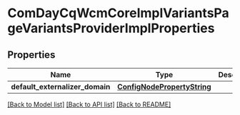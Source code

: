 # ComDayCqWcmCoreImplVariantsPageVariantsProviderImplProperties

## Properties
Name | Type | Description | Notes
------------ | ------------- | ------------- | -------------
**default_externalizer_domain** | [**ConfigNodePropertyString**](ConfigNodePropertyString.md) |  | [optional] 

[[Back to Model list]](../README.md#documentation-for-models) [[Back to API list]](../README.md#documentation-for-api-endpoints) [[Back to README]](../README.md)


